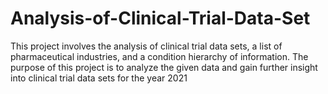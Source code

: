 # Analysis-of-Clinical-Trial-Data-Set
This project involves the analysis of  clinical trial data sets, a list of pharmaceutical industries, and a condition hierarchy of information. The purpose  of this project is to analyze the given data and gain further insight into clinical trial data sets for the year 2021
